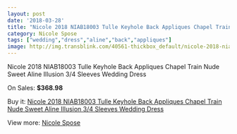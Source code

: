 ```yaml
---
layout: post
date: '2018-03-28'
title: "Nicole 2018 NIAB18003 Tulle Keyhole Back Appliques Chapel Train Nude Sweet Aline Illusion 3/4 Sleeves Wedding Dress"
category: Nicole Spose
tags: ["wedding","dress","aline","back","appliques"]
image: http://img.transblink.com/40561-thickbox_default/nicole-2018-niab18003-tulle-keyhole-back-appliques-chapel-train-nude-sweet-aline-illusion-3-4-sleeves-wedding-dress.jpg
---
```

Nicole 2018 NIAB18003 Tulle Keyhole Back Appliques Chapel Train Nude Sweet Aline Illusion 3/4 Sleeves Wedding Dress

On Sales: **$368.98**
<a href="https://www.transblink.com/en/nicole-spose/12603-nicole-2018-niab18003-tulle-keyhole-back-appliques-chapel-train-nude-sweet-aline-illusion-3-4-sleeves-wedding-dress.html"><amp-img layout="responsive" width="600" height="600" src="//img.transblink.com/40561-thickbox_default/nicole-2018-niab18003-tulle-keyhole-back-appliques-chapel-train-nude-sweet-aline-illusion-3-4-sleeves-wedding-dress.jpg" alt="Nicole 2018 NIAB18003 Tulle Keyhole Back Appliques Chapel Train Nude Sweet Aline Illusion 3/4 Sleeves Wedding Dress 0" /></a>
<a href="https://www.transblink.com/en/nicole-spose/12603-nicole-2018-niab18003-tulle-keyhole-back-appliques-chapel-train-nude-sweet-aline-illusion-3-4-sleeves-wedding-dress.html"><amp-img layout="responsive" width="600" height="600" src="//img.transblink.com/40563-thickbox_default/nicole-2018-niab18003-tulle-keyhole-back-appliques-chapel-train-nude-sweet-aline-illusion-3-4-sleeves-wedding-dress.jpg" alt="Nicole 2018 NIAB18003 Tulle Keyhole Back Appliques Chapel Train Nude Sweet Aline Illusion 3/4 Sleeves Wedding Dress 1" /></a>
<a href="https://www.transblink.com/en/nicole-spose/12603-nicole-2018-niab18003-tulle-keyhole-back-appliques-chapel-train-nude-sweet-aline-illusion-3-4-sleeves-wedding-dress.html"><amp-img layout="responsive" width="600" height="600" src="//img.transblink.com/40562-thickbox_default/nicole-2018-niab18003-tulle-keyhole-back-appliques-chapel-train-nude-sweet-aline-illusion-3-4-sleeves-wedding-dress.jpg" alt="Nicole 2018 NIAB18003 Tulle Keyhole Back Appliques Chapel Train Nude Sweet Aline Illusion 3/4 Sleeves Wedding Dress 2" /></a>

Buy it: [Nicole 2018 NIAB18003 Tulle Keyhole Back Appliques Chapel Train Nude Sweet Aline Illusion 3/4 Sleeves Wedding Dress](https://www.transblink.com/en/nicole-spose/12603-nicole-2018-niab18003-tulle-keyhole-back-appliques-chapel-train-nude-sweet-aline-illusion-3-4-sleeves-wedding-dress.html "Nicole 2018 NIAB18003 Tulle Keyhole Back Appliques Chapel Train Nude Sweet Aline Illusion 3/4 Sleeves Wedding Dress")

View more: [Nicole Spose](https://www.transblink.com/en/149-nicole-spose "Nicole Spose")